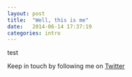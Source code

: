 ```yaml
---
layout: post
title:  "Well, this is me"
date:   2014-06-14 17:37:19
categories: intro
---
```


test


Keep in touch by following me on [Twitter](https://twitter.com/cinderellanever) 


